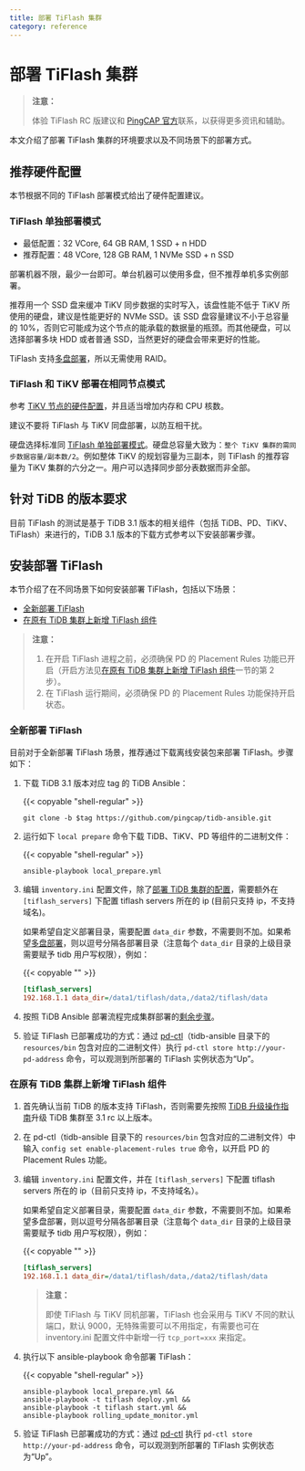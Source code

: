 ```yaml
---
title: 部署 TiFlash 集群
category: reference
---
```


# 部署 TiFlash 集群

> **注意：**
>
> 体验 TiFlash RC 版建议和 [PingCAP 官方](mailto:info@pingcap.com)联系，以获得更多资讯和辅助。

本文介绍了部署 TiFlash 集群的环境要求以及不同场景下的部署方式。

## 推荐硬件配置

本节根据不同的 TiFlash 部署模式给出了硬件配置建议。

### TiFlash 单独部署模式

* 最低配置：32 VCore, 64 GB RAM, 1 SSD + n HDD
* 推荐配置：48 VCore, 128 GB RAM, 1 NVMe SSD + n SSD

部署机器不限，最少一台即可。单台机器可以使用多盘，但不推荐单机多实例部署。

推荐用一个 SSD 盘来缓冲 TiKV 同步数据的实时写入，该盘性能不低于 TiKV 所使用的硬盘，建议是性能更好的 NVMe SSD。该 SSD 盘容量建议不小于总容量的 10%，否则它可能成为这个节点的能承载的数据量的瓶颈。而其他硬盘，可以选择部署多块 HDD 或者普通 SSD，当然更好的硬盘会带来更好的性能。

TiFlash 支持[多盘部署](/reference/tiflash/configuration.md#多盘部署)，所以无需使用 RAID。

### TiFlash 和 TiKV 部署在相同节点模式

参考 [TiKV 节点的硬件配置](/how-to/deploy/hardware-recommendations.md#服务器建议配置)，并且适当增加内存和 CPU 核数。

建议不要将 TiFlash 与 TiKV 同盘部署，以防互相干扰。

硬盘选择标准同 [TiFlash 单独部署模式](#tiflash-单独部署模式)。硬盘总容量大致为：`整个 TiKV 集群的需同步数据容量/副本数/2`。例如整体 TiKV 的规划容量为三副本，则 TiFlash 的推荐容量为 TiKV 集群的六分之一。用户可以选择同步部分表数据而非全部。

## 针对 TiDB 的版本要求

目前 TiFlash 的测试是基于 TiDB 3.1 版本的相关组件（包括 TiDB、PD、TiKV、TiFlash）来进行的，TiDB 3.1 版本的下载方式参考以下安装部署步骤。

## 安装部署 TiFlash

本节介绍了在不同场景下如何安装部署 TiFlash，包括以下场景：

- [全新部署 TiFlash](#全新部署-tiflash)
- [在原有 TiDB 集群上新增 TiFlash 组件](#在原有-tidb-集群上新增-tiflash-组件)

> **注意：**
>
> 1. 在开启 TiFlash 进程之前，必须确保 PD 的 Placement Rules 功能已开启（开启方法见[在原有 TiDB 集群上新增 TiFlash 组件](#在原有-tidb-集群上新增-tiflash-组件)一节的第 2 步）。
> 2. 在 TiFlash 运行期间，必须确保 PD 的 Placement Rules 功能保持开启状态。

### 全新部署 TiFlash

目前对于全新部署 TiFlash 场景，推荐通过下载离线安装包来部署 TiFlash。步骤如下：

1. 下载 TiDB 3.1 版本对应 tag 的 TiDB Ansible：

    {{< copyable "shell-regular" >}}

    ```shell
    git clone -b $tag https://github.com/pingcap/tidb-ansible.git
    ```

2. 运行如下 `local prepare` 命令下载 TiDB、TiKV、PD 等组件的二进制文件：

    {{< copyable "shell-regular" >}}

    ```shell
    ansible-playbook local_prepare.yml
    ```

3. 编辑 `inventory.ini` 配置文件，除了[部署 TiDB 集群的配置](/how-to/deploy/orchestrated/ansible.md#第-9-步编辑-inventoryini-文件分配机器资源)，需要额外在 `[tiflash_servers]` 下配置 tiflash servers 所在的 ip (目前只支持 ip，不支持域名)。

    如果希望自定义部署目录，需要配置 `data_dir` 参数，不需要则不加。如果希望[多盘部署](/reference/tiflash/configuration.md#多盘部署)，则以逗号分隔各部署目录（注意每个 `data_dir` 目录的上级目录需要赋予 tidb 用户写权限），例如：

    {{< copyable "" >}}

    ```ini
    [tiflash_servers]
    192.168.1.1 data_dir=/data1/tiflash/data,/data2/tiflash/data
    ```

4. 按照 TiDB Ansible 部署流程完成集群部署的[剩余步骤](/how-to/deploy/orchestrated/ansible.md#第-10-步调整-inventoryini-文件中的变量)。

5. 验证 TiFlash 已部署成功的方式：通过 [pd-ctl](/reference/tools/pd-control.md)（tidb-ansible 目录下的 `resources/bin` 包含对应的二进制文件）执行 `pd-ctl store http://your-pd-address` 命令，可以观测到所部署的 TiFlash 实例状态为“Up”。

### 在原有 TiDB 集群上新增 TiFlash 组件

1. 首先确认当前 TiDB 的版本支持 TiFlash，否则需要先按照 [TiDB 升级操作指南](/how-to/upgrade/from-previous-version.md)升级 TiDB 集群至 3.1 rc 以上版本。

2. 在 pd-ctl（tidb-ansible 目录下的 `resources/bin` 包含对应的二进制文件）中输入 `config set enable-placement-rules true` 命令，以开启 PD 的 Placement Rules 功能。

3. 编辑 `inventory.ini` 配置文件，并在 `[tiflash_servers]` 下配置 tiflash servers 所在的 ip（目前只支持 ip，不支持域名）。

    如果希望自定义部署目录，需要配置 `data_dir` 参数，不需要则不加。如果希望多盘部署，则以逗号分隔各部署目录（注意每个 `data_dir` 目录的上级目录需要赋予 tidb 用户写权限），例如：

    {{< copyable "" >}}

    ```ini
    [tiflash_servers]
    192.168.1.1 data_dir=/data1/tiflash/data,/data2/tiflash/data
    ```

    > **注意：**
    >
    > 即使 TiFlash 与 TiKV 同机部署，TiFlash 也会采用与 TiKV 不同的默认端口，默认 9000，无特殊需要可以不用指定，有需要也可在 inventory.ini 配置文件中新增一行 `tcp_port=xxx` 来指定。

4. 执行以下 ansible-playbook 命令部署 TiFlash：

    {{< copyable "shell-regular" >}}

    ```shell
    ansible-playbook local_prepare.yml &&
    ansible-playbook -t tiflash deploy.yml &&
    ansible-playbook -t tiflash start.yml &&
    ansible-playbook rolling_update_monitor.yml
    ```

5. 验证 TiFlash 已部署成功的方式：通过 [pd-ctl](/reference/tools/pd-control.md) 执行 `pd-ctl store http://your-pd-address` 命令，可以观测到所部署的 TiFlash 实例状态为“Up”。
